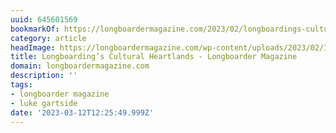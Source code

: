 ```yaml
---
uuid: 645601569
bookmarkOf: https://longboardermagazine.com/2023/02/longboardings-cultural-heartlands/
category: article
headImage: https://longboardermagazine.com/wp-content/uploads/2023/02/Imsouane_@imsouanesurfhouse.jpg
title: Longboarding’s Cultural Heartlands - Longboarder Magazine
domain: longboardermagazine.com
description: ''
tags:
- longboarder magazine
- luke gartside
date: '2023-03-12T12:25:49.999Z'
---
```



